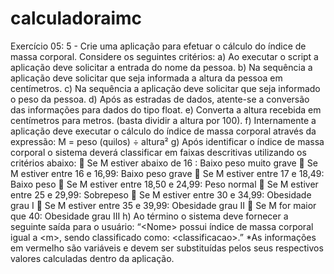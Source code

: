 # calculadoraimc

Exercício 05: 5 - Crie uma aplicação para efetuar o cálculo do índice de massa corporal.
Considere os seguintes critérios:
a) Ao executar o script a aplicação deve solicitar a entrada do nome da pessoa.
b) Na sequência a aplicação deve solicitar que seja informada a altura da
pessoa em centímetros.
c) Na sequência a aplicação deve solicitar que seja informado o peso da
pessoa.
d) Após as estradas de dados, atente-se a conversão das informações para
dados do tipo float.
e) Converta a altura recebida em centímetros para metros. (basta dividir a
altura por 100).
f) Internamente a aplicação deve executar o cálculo do índice de massa
corporal através da expressão: M = peso (quilos) ÷ altura²
g) Após identificar o índice de massa corporal o sistema deverá classificar em
faixas descritivas utilizando os critérios abaixo:
 Se M estiver abaixo de 16 : Baixo peso muito grave
 Se M estiver entre 16 e 16,99: Baixo peso grave
 Se M estiver entre 17 e 18,49: Baixo peso
 Se M estiver entre 18,50 e 24,99: Peso normal
 Se M estiver entre 25 e 29,99: Sobrepeso
 Se M estiver entre 30 e 34,99: Obesidade grau I
 Se M estiver entre 35 e 39,99: Obesidade grau II
 Se M for maior que 40: Obesidade grau III
h) Ao término o sistema deve fornecer a seguinte saída para o usuário:
“&lt;Nome&gt; possui índice de massa corporal igual a &lt;m&gt;, sendo classificado
como:
&lt;classificacao&gt;.”
*As informações em vermelho são variáveis e devem ser substituídas pelos
seus respectivos valores calculadas dentro da aplicação.
